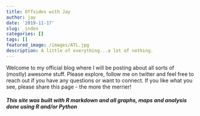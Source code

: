 ```yaml
---
title: Offsides with Jay
author: jay
date: '2019-11-17'
slug: _index
categories: []
tags: []
featured_image: /images/ATL.jpg
description: A little of everything...a lot of nothing.
---
```


Welcome to my official blog where I will be posting about all sorts of (mostly) awesome stuff. Please explore, follow me on twitter and feel free to reach out if you have any questions or want to connect. If you like what you see, please share this page - the more the merrier!

##### This site was built with R markdown and all graphs, maps and analysis done using R and/or Python
